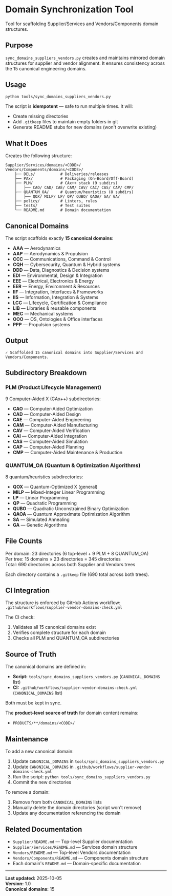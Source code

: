 # Domain Synchronization Tool

Tool for scaffolding Supplier/Services and Vendors/Components domain structures.

## Purpose

`sync_domains_suppliers_vendors.py` creates and maintains mirrored domain structures for supplier and vendor alignment. It ensures consistency across the 15 canonical engineering domains.

## Usage

```bash
python tools/sync_domains_suppliers_vendors.py
```

The script is **idempotent** — safe to run multiple times. It will:
- Create missing directories
- Add `.gitkeep` files to maintain empty folders in git
- Generate README stubs for new domains (won't overwrite existing)

## What It Does

Creates the following structure:

```
Supplier/Services/domains/<CODE>/
Vendors/Components/domains/<CODE>/
    ├── DELs/           # Deliveries/releases
    ├── PAx/            # Packaging (On-Board/Off-Board)
    ├── PLM/            # CAx++ stack (9 subdirs)
    │   ├── CAO/ CAD/ CAE/ CAM/ CAV/ CAI/ CAS/ CAP/ CMP/
    ├── QUANTUM_OA/     # Quantum/heuristics (8 subdirs)
    │   ├── QOX/ MILP/ LP/ QP/ QUBO/ QAOA/ SA/ GA/
    ├── policy/         # Linters, rules
    ├── tests/          # Test suites
    └── README.md       # Domain documentation
```

## Canonical Domains

The script scaffolds exactly **15 canonical domains**:

- **AAA** — Aerodynamics
- **AAP** — Aerodynamics & Propulsion
- **CCC** — Communications, Command & Control
- **CQH** — Cybersecurity, Quantum & Hybrid systems
- **DDD** — Data, Diagnostics & Decision systems
- **EDI** — Environmental, Design & Integration
- **EEE** — Electrical, Electronics & Energy
- **EER** — Energy, Environment & Resources
- **IIF** — Integration, Interfaces & Frameworks
- **IIS** — Information, Integration & Systems
- **LCC** — Lifecycle, Certification & Compliance
- **LIB** — Libraries & reusable components
- **MEC** — Mechanical systems
- **OOO** — OS, Ontologies & Office interfaces
- **PPP** — Propulsion systems

## Output

```
✓ Scaffolded 15 canonical domains into Supplier/Services and Vendors/Components.
```

## Subdirectory Breakdown

### PLM (Product Lifecycle Management)
9 Computer-Aided X (CAx++) subdirectories:
- **CAO** — Computer-Aided Optimization
- **CAD** — Computer-Aided Design
- **CAE** — Computer-Aided Engineering
- **CAM** — Computer-Aided Manufacturing
- **CAV** — Computer-Aided Verification
- **CAI** — Computer-Aided Integration
- **CAS** — Computer-Aided Simulation
- **CAP** — Computer-Aided Planning
- **CMP** — Computer-Aided Maintenance & Production

### QUANTUM_OA (Quantum & Optimization Algorithms)
8 quantum/heuristics subdirectories:
- **QOX** — Quantum-Optimized X (general)
- **MILP** — Mixed-Integer Linear Programming
- **LP** — Linear Programming
- **QP** — Quadratic Programming
- **QUBO** — Quadratic Unconstrained Binary Optimization
- **QAOA** — Quantum Approximate Optimization Algorithm
- **SA** — Simulated Annealing
- **GA** — Genetic Algorithms

## File Counts

Per domain: 23 directories (6 top-level + 9 PLM + 8 QUANTUM_OA)  
Per tree: 15 domains × 23 directories = 345 directories  
Total: 690 directories across both Supplier and Vendors trees

Each directory contains a `.gitkeep` file (690 total across both trees).

## CI Integration

The structure is enforced by GitHub Actions workflow:
`.github/workflows/supplier-vendor-domains-check.yml`

The CI check:
1. Validates all 15 canonical domains exist
2. Verifies complete structure for each domain
3. Checks all PLM and QUANTUM_OA subdirectories

## Source of Truth

The canonical domains are defined in:
- **Script:** `tools/sync_domains_suppliers_vendors.py` (`CANONICAL_DOMAINS` list)
- **CI:** `.github/workflows/supplier-vendor-domains-check.yml` (`CANONICAL_DOMAINS` list)

Both must be kept in sync.

The **product-level source of truth** for domain content remains:
- `PRODUCTS/**/domains/<CODE>/`

## Maintenance

To add a new canonical domain:
1. Update `CANONICAL_DOMAINS` in `tools/sync_domains_suppliers_vendors.py`
2. Update `CANONICAL_DOMAINS` in `.github/workflows/supplier-vendor-domains-check.yml`
3. Run the script: `python tools/sync_domains_suppliers_vendors.py`
4. Commit the new directories

To remove a domain:
1. Remove from both `CANONICAL_DOMAINS` lists
2. Manually delete the domain directories (script won't remove)
3. Update any documentation referencing the domain

## Related Documentation

- `Supplier/README.md` — Top-level Supplier documentation
- `Supplier/Services/README.md` — Services domain structure
- `Vendors/README.md` — Top-level Vendors documentation
- `Vendors/Components/README.md` — Components domain structure
- Each domain's `README.md` — Domain-specific documentation

---

**Last updated:** 2025-10-05  
**Version:** 1.0  
**Canonical domains:** 15
